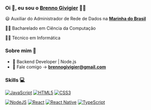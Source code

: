
### Oi 👋, eu sou o [Brenno Givigier](https://www.linkedin.com/in/brenno-givigier/) 👨‍💻



:smiley: Auxiliar do Administrador de Rede de Dados na **[Marinha do Brasil](https://www.marinha.mil.br/)** 

👨‍🎓 Bacharelado em Ciência da Computação

👨‍🎓 Técnico em Informática

### Sobre mim :eyes:

- :dart: Backend Developer | Node.js
- :e-mail: Fale comigo -> **[brennogivigier@gmail.com](mailto://brennogivigier@gmail.com)**

### Skills :computer:

[![JavaScript](https://img.shields.io/badge/javascript-%23323330.svg?style=for-the-badge&logo=javascript&logoColor=%23F7DF1E)](https://github.com/brennogf) [![HTML5](https://img.shields.io/badge/html5-%23E34F26.svg?style=for-the-badge&logo=html5&logoColor=white)](https://github.com/brennogf) [![CSS3](https://img.shields.io/badge/css3-%231572B6.svg?style=for-the-badge&logo=css3&logoColor=white)](https://github.com/brennogf) 

[ 	![NodeJS](https://img.shields.io/badge/node.js-6DA55F?style=for-the-badge&logo=node.js&logoColor=white)](https://github.com/brennogf) [![React](https://img.shields.io/badge/react-%2320232a.svg?style=for-the-badge&logo=react&logoColor=%2361DAFB)](https://github.com/brennogf) [![React Native](https://img.shields.io/badge/react_native-%2320232a.svg?style=for-the-badge&logo=react&logoColor=%2361DAFB)](https://github.com/brennogf) [ 	![TypeScript](https://img.shields.io/badge/typescript-%23007ACC.svg?style=for-the-badge&logo=typescript&logoColor=white)](https://github.com/brennogf)
